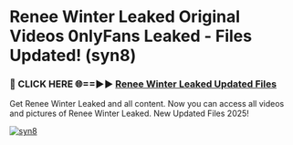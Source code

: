 # Renee Winter Leaked Original Videos 0nlyFans Leaked - Files Updated! (syn8)

<h3>🔴 CLICK HERE 🌐==►► <a href="https://tinyurl.com/2jnfzry5" rel="nofollow">Renee Winter Leaked Updated Files</a></h3>

Get Renee Winter Leaked and all content. Now you can access all videos and pictures of Renee Winter Leaked. New Updated Files 2025!

[![syn8](https://i.imgur.com/GyGTBgg.gif)](https://tinyurl.com/2jnfzry5)
